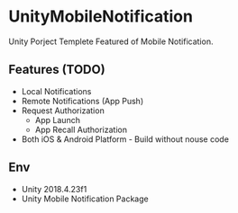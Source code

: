 # UnityMobileNotification
Unity Porject Templete Featured of Mobile Notification.

## Features (TODO)
* Local Notifications
* Remote Notifications (App Push)
* Request Authorization
  * App Launch
  * App Recall Authorization
* Both iOS & Android Platform - Build without nouse code

## Env
* Unity 2018.4.23f1
* Unity Mobile Notification Package
